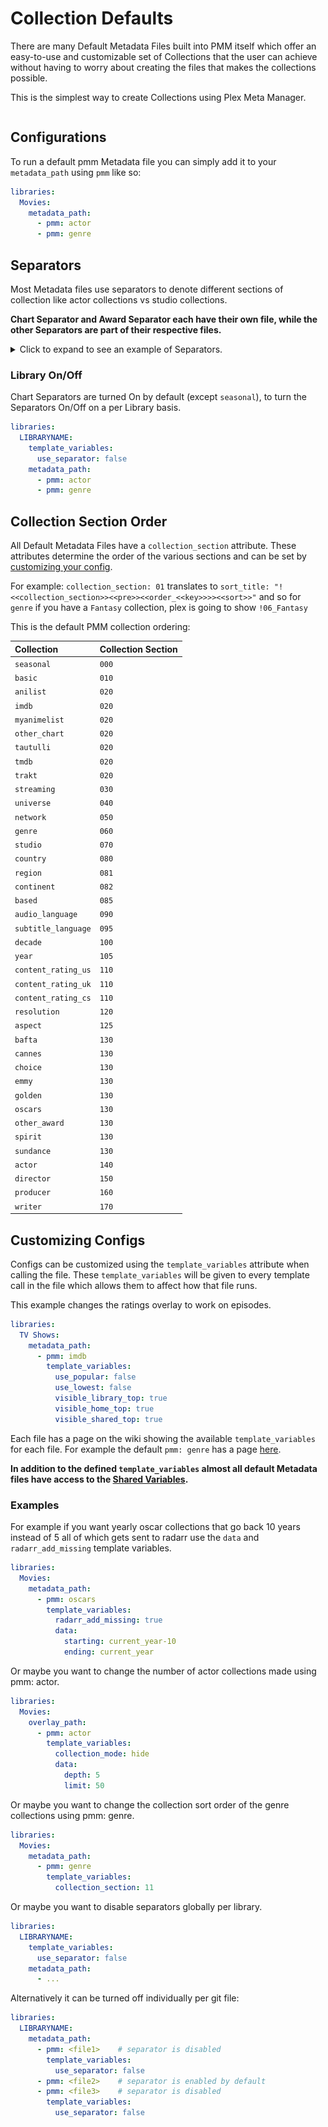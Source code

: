 # Collection Defaults

There are many Default Metadata Files built into PMM itself which offer an easy-to-use and customizable set of Collections that the user can achieve without having to worry about creating the files that makes the collections possible.

This is the simplest way to create Collections using Plex Meta Manager.

```{include} collection_list.md
```

## Configurations

To run a default pmm Metadata file you can simply add it to your `metadata_path` using `pmm` like so:

```yaml
libraries:
  Movies:
    metadata_path:
      - pmm: actor
      - pmm: genre
```

## Separators

Most Metadata files use separators to denote different sections of collection like actor collections vs studio collections.

**Chart Separator and Award Separator each have their own file, while the other Separators are part of their respective files.**

<details>
  <summary>Click to expand to see an example of Separators.</summary>

   ![](images/separators.jpg)

</details>

### Library On/Off

Chart Separators are turned On by default (except `seasonal`), to turn the Separators On/Off on a per Library basis.

```yaml
libraries:
  LIBRARYNAME:
    template_variables:
      use_separator: false
    metadata_path:
      - pmm: actor
      - pmm: genre
```

## Collection Section Order

All Default Metadata Files have a `collection_section` attribute. These attributes determine the order of the various sections and can be set by [customizing your config](#customizing-configs).

For example: `collection_section: 01` translates to `sort_title: "!<<collection_section>><<pre>><<order_<<key>>>><<sort>>"` and so for `genre` if you have a `Fantasy` collection, plex is going to show `!06_Fantasy`

This is the default PMM collection ordering:

| Collection          | Collection Section |
|:--------------------|:-------------------|
| `seasonal`          | `000`              |
| `basic`             | `010`              |
| `anilist`           | `020`              |
| `imdb`              | `020`              |
| `myanimelist`       | `020`              |
| `other_chart`       | `020`              |
| `tautulli`          | `020`              |
| `tmdb`              | `020`              |
| `trakt`             | `020`              |
| `streaming`         | `030`              |
| `universe`          | `040`              |
| `network`           | `050`              |
| `genre`             | `060`              |
| `studio`            | `070`              |
| `country`           | `080`              |
| `region`            | `081`              |
| `continent`         | `082`              |
| `based`             | `085`              |
| `audio_language`    | `090`              |
| `subtitle_language` | `095`              |
| `decade`            | `100`              |
| `year`              | `105`              |
| `content_rating_us` | `110`              |
| `content_rating_uk` | `110`              |
| `content_rating_cs` | `110`              |
| `resolution`        | `120`              |
| `aspect`            | `125`              |
| `bafta`             | `130`              |
| `cannes`            | `130`              |
| `choice`            | `130`              |
| `emmy`              | `130`              |
| `golden`            | `130`              |
| `oscars`            | `130`              |
| `other_award`       | `130`              |  
| `spirit`            | `130`              |
| `sundance`          | `130`              |
| `actor`             | `140`              |
| `director`          | `150`              |
| `producer`          | `160`              |
| `writer`            | `170`              |

## Customizing Configs

Configs can be customized using the `template_variables` attribute when calling the file. These `template_variables` will be given to every template call in the file which allows them to affect how that file runs.

This example changes the ratings overlay to work on episodes.

```yaml
libraries:
  TV Shows:
    metadata_path:
      - pmm: imdb
        template_variables:
          use_popular: false
          use_lowest: false
          visible_library_top: true
          visible_home_top: true
          visible_shared_top: true
```

Each file has a page on the wiki showing the available `template_variables` for each file. For example the default `pmm: genre` has a page [here](both/genre).

**In addition to the defined `template_variables` almost all default Metadata files have access to the [Shared Variables](collection_variables).**

### Examples

For example if you want yearly oscar collections that go back 10 years instead of 5 all of which gets sent to radarr use the `data` and `radarr_add_missing` template variables.

```yaml
libraries:
  Movies:
    metadata_path:
      - pmm: oscars
        template_variables:
          radarr_add_missing: true
          data:
            starting: current_year-10
            ending: current_year
```

Or maybe you want to change the number of actor collections made using pmm: actor.

```yaml
libraries:
  Movies:
    overlay_path:
      - pmm: actor
        template_variables:
          collection_mode: hide
          data:
            depth: 5
            limit: 50
```

Or maybe you want to change the collection sort order of the genre collections using pmm: genre.

```yaml
libraries:
  Movies:
    metadata_path:
      - pmm: genre
        template_variables:
          collection_section: 11
```

Or maybe you want to disable separators globally per library.

```yaml
libraries:
  LIBRARYNAME:
    template_variables:
      use_separator: false
    metadata_path:
      - ...
```

Alternatively it can be turned off individually per git file:

```yaml
libraries:
  LIBRARYNAME:
    metadata_path:
      - pmm: <file1>    # separator is disabled
        template_variables:
          use_separator: false
      - pmm: <file2>    # separator is enabled by default
      - pmm: <file3>    # separator is disabled
        template_variables:
          use_separator: false
```

```{include} example.md
```